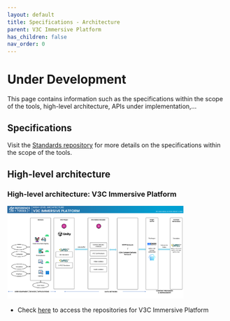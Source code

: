 ```yaml
---
layout: default
title: Specifications - Architecture
parent: V3C Immersive Platform
has_children: false
nav_order: 0
---
```


# Under Development
This page contains information such as the specifications within the scope of the tools, high-level architecture, APIs under implementation,...

## Specifications
Visit the [Standards repository](https://5g-mag.github.io/Standards/pages/volumetric-video.html) for more details on the specifications within the scope of the tools.

## High-level architecture

### High-level architecture: V3C Immersive Platform

<img src="../../assets/images/projects/v3c_diagram.png" style="width: 80%">

 * Check [here](./repositories.html) to access the repositories for V3C Immersive Platform
